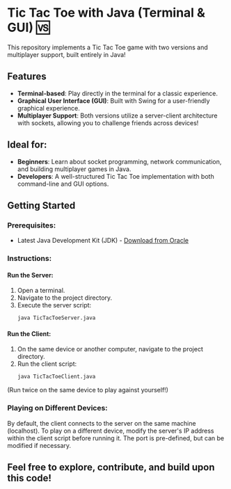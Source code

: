 # Tic Tac Toe with Java (Terminal & GUI) 🆚

This repository implements a Tic Tac Toe game with two versions and multiplayer support, built entirely in Java!

## Features

- **Terminal-based**: Play directly in the terminal for a classic experience.
- **Graphical User Interface (GUI)**: Built with Swing for a user-friendly graphical experience.
- **Multiplayer Support**: Both versions utilize a server-client architecture with sockets, allowing you to challenge friends across devices!

## Ideal for:

- **Beginners**: Learn about socket programming, network communication, and building multiplayer games in Java.
- **Developers**: A well-structured Tic Tac Toe implementation with both command-line and GUI options.

## Getting Started

### Prerequisites:

- Latest Java Development Kit (JDK) - [Download from Oracle](https://www.oracle.com/java/technologies/downloads/)

### Instructions:

#### Run the Server:

1. Open a terminal.
2. Navigate to the project directory.
3. Execute the server script:
   ```bash
   java TicTacToeServer.java

#### Run the Client:

1. On the same device or another computer, navigate to the project directory.
2. Run the client script:
   ````bash
   java TicTacToeClient.java
(Run twice on the same device to play against yourself!)

### Playing on Different Devices:
By default, the client connects to the server on the same machine (localhost). To play on a different device, modify the server's IP address within the client script before running it. The port is pre-defined, but can be modified if necessary.

## Feel free to explore, contribute, and build upon this code!
